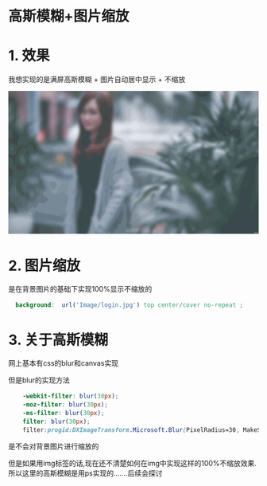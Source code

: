 # 高斯模糊+图片缩放

# 1. 效果

我想实现的是满屏高斯模糊 + 图片自动居中显示 + 不缩放


![](图片自动100%显示.gif)

# 2. 图片缩放

是在背景图片的基础下实现100%显示不缩放的

```scss
  background:  url('Image/login.jpg') top center/cover no-repeat ;
```

# 3. 关于高斯模糊

网上基本有css的blur和canvas实现

但是blur的实现方法

```scss
    -webkit-filter: blur(30px);
    -moz-filter: blur(30px);
    -ms-filter: blur(30px);
    filter: blur(30px);
    filter:progid:DXImageTransform.Microsoft.Blur(PixelRadius=30, MakeShadow=false);
```

是不会对背景图片进行缩放的

但是如果用img标签的话,现在还不清楚如何在img中实现这样的100%不缩放效果.所以这里的高斯模糊是用ps实现的.......后续会探讨